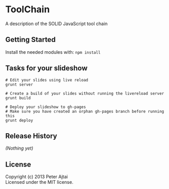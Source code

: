 # ToolChain

A description of the SOLID JavaScript tool chain

## Getting Started
Install the needed modules with: `npm install`

## Tasks for your slideshow

```
# Edit your slides using live reload
grunt server

# Create a build of your slides without running the livereload server
grunt build

# Deploy your slideshow to gh-pages
# Make sure you have created an orphan gh-pages branch before running this
grunt deploy
```

## Release History
_(Nothing yet)_

## License
Copyright (c) 2013 Peter Ajtai  
Licensed under the MIT license.
